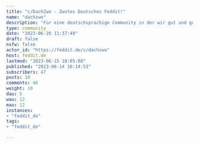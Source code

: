 ```yaml
---
title: "c/DachZwo - Zwotes Deutsches Feddit!" 
name: "dachzwo"
description: "Für eine deutschsprachige Community in der wir gut und gerne leben!"
type: community
date: "2023-06-20 11:37:49"
draft: false
nsfw: false
actor_id: "https://feddit.de/c/dachzwo"
host: feddit.de
lastmod: "2023-06-15 18:05:08"
published: "2023-06-14 16:14:53"
subscribers: 47
posts: 10
comments: 46
weight: 10
dau: 5
wau: 12
mau: 12
instances:
- "feddit_de"
tags: 
- "feddit_de"

---
```


